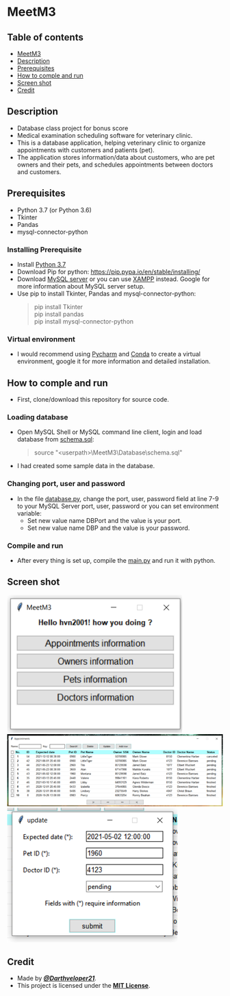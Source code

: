 # MeetM3

## Table of contents
- [MeetM3](#MeetM3)
- [Description](#Description)
- [Prerequisites](#Prerequisites)
- [How to comple and run](#How-to-comple-and-run)
- [Screen shot](#Screen-shot)
- [Credit](#Credit)

## Description
- Database class project for bonus score
- Medical examination scheduling software for veterinary clinic. 
- This is a database application, helping veterinary clinic to organize appointments with customers and patients (pet). 
- The application stores information/data about customers, who are pet owners and their pets, and schedules appointments between doctors and customers.

## Prerequisites
- Python 3.7 (or Python 3.6)
- Tkinter
- Pandas
- mysql-connector-python

### Installing Prerequisite
- Install [Python 3.7](https://www.python.org/downloads/release/python-379/)
- Download Pip for python: https://pip.pypa.io/en/stable/installing/
- Download [MySQL server](https://dev.mysql.com/downloads/mysql/) or you can use [XAMPP](https://dev.mysql.com/downloads/mysql/) instead. Google for more information about MySQL server setup.
- Use pip to install Tkinter, Pandas and mysql-connector-python:
    > pip install Tkinter </br>
    > pip install pandas </br>
    > pip install mysql-connector-python </br>

### Virtual environment
- I would recommend using [Pycharm](https://www.jetbrains.com/pycharm/download/#section=windows) and [Conda](https://conda.io/projects/conda/en/latest/user-guide/install/download.html#anaconda-or-miniconda) to create a virtual environment, google it for more information and detailed installation.

## How to comple and run
- First, clone/download this repository for source code.

### Loading database
- Open MySQL Shell or MySQL command line client, login and load database from [schema.sql](./Database/schema.sql):
    > source "\<userpath\>\MeetM3\Database\schema.sql"
- I had created some sample data in the database.

### Changing port, user and password
- In the file [database.py](./Database/database.py), change the port, user, password field at line 7-9 to your MySQL Server port, user, password or you can set environment variable:
    * Set new value name DBPort and the value is your port.
    * Set new value name DBP and the value is your password.

### Compile and run
- After every thing is set up, compile the [main.py](./main.py) and run it with python.

## Screen shot

![Main Window](./Screenshot/main_window.bmp)
![Table window](./Screenshot/appointments.bmp)
![Submit form](./Screenshot/submit_form.bmp)

## Credit
- Made by [***@Darthveloper21***](https://github.com/Darthveloper21).
- This project is licensed under the [**MIT License**](https://choosealicense.com/licenses/mit).
